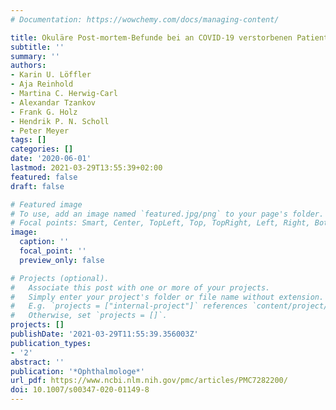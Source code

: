 ```yaml
---
# Documentation: https://wowchemy.com/docs/managing-content/

title: Okuläre Post-mortem-Befunde bei an COVID-19 verstorbenen Patienten
subtitle: ''
summary: ''
authors:
- Karin U. Löffler
- Aja Reinhold
- Martina C. Herwig-Carl
- Alexandar Tzankov
- Frank G. Holz
- Hendrik P. N. Scholl
- Peter Meyer
tags: []
categories: []
date: '2020-06-01'
lastmod: 2021-03-29T13:55:39+02:00
featured: false
draft: false

# Featured image
# To use, add an image named `featured.jpg/png` to your page's folder.
# Focal points: Smart, Center, TopLeft, Top, TopRight, Left, Right, BottomLeft, Bottom, BottomRight.
image:
  caption: ''
  focal_point: ''
  preview_only: false

# Projects (optional).
#   Associate this post with one or more of your projects.
#   Simply enter your project's folder or file name without extension.
#   E.g. `projects = ["internal-project"]` references `content/project/deep-learning/index.md`.
#   Otherwise, set `projects = []`.
projects: []
publishDate: '2021-03-29T11:55:39.356003Z'
publication_types:
- '2'
abstract: ''
publication: '*Ophthalmologe*'
url_pdf: https://www.ncbi.nlm.nih.gov/pmc/articles/PMC7282200/
doi: 10.1007/s00347-020-01149-8
---
```

